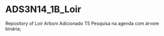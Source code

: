 ADS3N14_1B_Loir
===============

Repository of Loir Arboni
Adicionado T5 Pesquisa na agenda com árvore binária;
